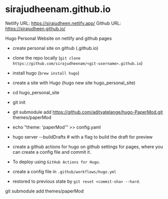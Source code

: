 # sirajudheenam.github.io

Netlify URL: https://sirajudheen.netlify.app/
Github URL: https://sirajudheen.github.io/

Hugo Personal Website on netlify and github pages

- create personal site on github (<git-username>.github.io)
- clone the repo locally (`git clone https://github.com/sirajudheenam/<git-username>.github.io`)
- install hugo (`brew install hugo`)
- create a site with Hugo (hugo new site hugo_personal_site)
- cd hugo_personal_site
- git init
- git submodule add https://github.com/adityatelange/hugo-PaperMod.git themes/paperMod
- echo "theme: 'paperMod'" >> config.yaml
- hugo server --buildDrafts # with a flag to build the draft for preview
- create a github actions for hugo on github settings for pages, where you can create a config file and commit it.
- To deploy using `GitHub Actions for Hugo`.
- create a config file in `.github/workflows/hugo.yml`

- restored to previous state by `git reset <commit-sha> --hard`.

git submodule add <url> themes/paperMod
